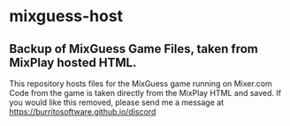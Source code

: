 # mixguess-host
Backup of MixGuess Game Files, taken from MixPlay hosted HTML.
---
This repository hosts files for the MixGuess game running on Mixer.com
Code from the game is taken directly from the MixPlay HTML and saved.
If you would like this removed, please send me a message at https://burritosoftware.github.io/discord
